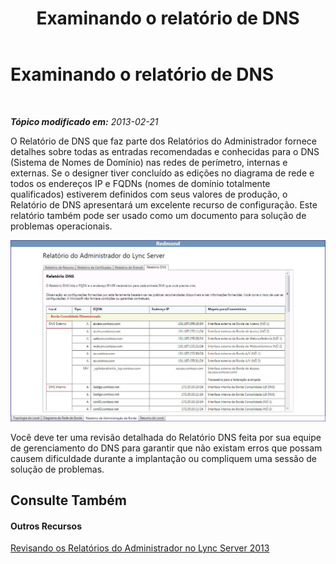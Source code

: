 ﻿---
title: Examinando o relatório de DNS
TOCTitle: Examinando o relatório de DNS
ms:assetid: 453cd63d-229a-4c4c-96c0-4571733398a5
ms:mtpsurl: https://technet.microsoft.com/pt-br/library/Gg558641(v=OCS.15)
ms:contentKeyID: 52057593
ms.date: 05/19/2016
mtps_version: v=OCS.15
ms.translationtype: HT
---

# Examinando o relatório de DNS

 

_**Tópico modificado em:** 2013-02-21_

O Relatório de DNS que faz parte dos Relatórios do Administrador fornece detalhes sobre todas as entradas recomendadas e conhecidas para o DNS (Sistema de Nomes de Domínio) nas redes de perímetro, internas e externas. Se o designer tiver concluído as edições no diagrama de rede e todos os endereços IP e FQDNs (nomes de domínio totalmente qualificados) estiverem definidos com seus valores de produção, o Relatório de DNS apresentará um excelente recurso de configuração. Este relatório também pode ser usado como um documento para solução de problemas operacionais.

![Relatório do Administrador DNS](images/Gg558641.9dd1e810-ddc7-4816-a806-4239baf9ec51(OCS.15).jpg "Relatório do Administrador DNS")

Você deve ter uma revisão detalhada do Relatório DNS feita por sua equipe de gerenciamento do DNS para garantir que não existam erros que possam causem dificuldade durante a implantação ou compliquem uma sessão de solução de problemas.

## Consulte Também

#### Outros Recursos

[Revisando os Relatórios do Administrador no Lync Server 2013](lync-server-2013-reviewing-the-administrator-reports.md)

